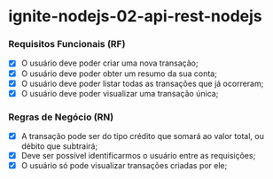 # ignite-nodejs-02-api-rest-nodejs

### Requisitos Funcionais (RF)

- [x] O usuário deve poder criar uma nova transação;
- [x] O usuário deve poder obter um resumo da sua conta;
- [x] O usuário deve poder listar todas as transações que já ocorreram;
- [x] O usuário deve poder visualizar uma transação única;

### Regras de Negócio (RN)

- [x] A transação pode ser do tipo crédito que somará ao valor total, ou débito que subtrairá;
- [x] Deve ser possível identificarmos o usuário entre as requisições;
- [x] O usuário só pode visualizar transações criadas por ele;